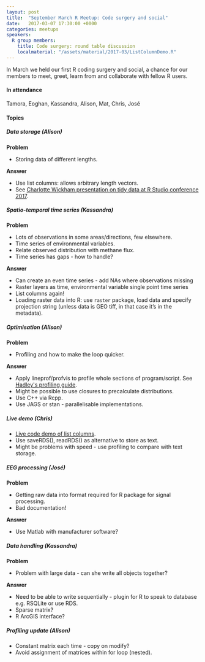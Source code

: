 ```yaml
---
layout: post
title:  "September March R Meetup: Code surgery and social"
date:   2017-03-07 17:30:00 +0000
categories: meetups
speakers: 
  R group members:
    title: Code surgery: round table discussion
    localmaterial: "/assets/material/2017-03/ListColumnDemo.R"
---
```


In March we held our first R coding surgery and social, a chance for our members to meet, greet, learn from and collaborate with fellow R users.

#### In attendance
Tamora, Eoghan, Kassandra, Alison, Mat, Chris, José

#### Topics

##### Data storage (Alison)
**Problem**

* Storing data of different lengths.

**Answer**

* Use list columns: allows arbitrary length vectors.
* See [Charlotte Wickham presentation on tidy data at R Studio conference 2017](https://www.rstudio.com/resources/videos/happy-r-users-purrr-tutorial/).

##### Spatio-temporal time series (Kassandra)

**Problem**

* Lots of observations in some areas/directions, few elsewhere.
* Time series of environmental variables.
* Relate observed distribution with methane flux.
* Time series has gaps - how to handle?

**Answer**

* Can create an even time series - add NAs where observations missing
* Raster layers as time, environmental variable single point time series
* List columns again!
* Loading raster data into R: use <code>raster</code> package, load data and specify projection string (unless data is GEO tiff, in that case it’s in the metadata).

##### Optimisation (Alison)

**Problem**

* Profiling and how to make the loop quicker.

**Answer**

* Apply lineprof/profvis to profile whole sections of program/script. See [Hadley's profiling guide](http://adv-r.had.co.nz/Profiling.html).
* Might be possible to use closures to precalculate distributions.
* Use C++ via Rcpp.
* Use JAGS or stan - parallelisable implementations.

##### Live demo (Chris)

* [Live code demo of list columns](http://sheffieldr.github.io/assets/material/2017-03/ListColumnDemo.R).
* Use saveRDS(), readRDS() as alternative to store as text.
* Might be problems with speed - use profiling to compare with text storage.

##### EEG processing (José)

**Problem**

* Getting raw data into format required for R package for signal processing.
* Bad documentation!

**Answer**

* Use Matlab with manufacturer software?

##### Data handling (Kassandra)

**Problem**

* Problem with large data - can she write all objects together?

**Answer**

* Need to be able to write sequentially - plugin for R to speak to database e.g. RSQLite or use RDS.
* Sparse matrix?
* R ArcGIS interface?

##### Profiling update (Alison)

* Constant matrix each time - copy on modify?
* Avoid assignment of matrices within for loop (nested).
